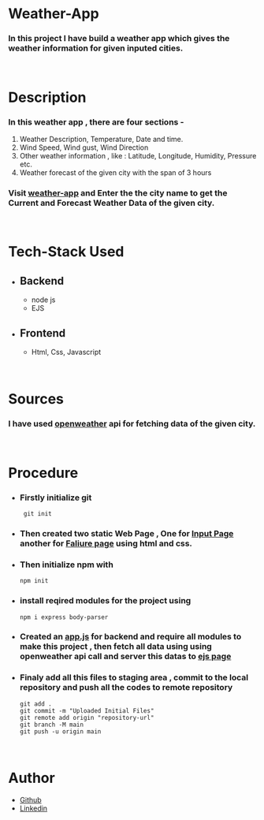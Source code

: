 # Weather-App
### In this project I have build a weather app  which gives the weather information for given inputed cities.

&nbsp;

# Description
### In this weather app , there are four sections -
1. Weather Description, Temperature, Date and time.
2. Wind Speed, Wind gust, Wind Direction
3. Other weather information , like : Latitude, Longitude, Humidity, Pressure etc.
4. Weather forecast of the given city with the span of 3 hours

### Visit **[weather-app](https://weather-app-new-6bqy.onrender.com/)** and Enter the the city name to get the **Current and Forecast** Weather Data of the given city.

&nbsp;

# Tech-Stack Used
- ## Backend
    - node js
    - EJS

- ## Frontend
    - Html, Css, Javascript

&nbsp;

# Sources
### I have used [openweather](https://openweathermap.org/) api for fetching data of the given city.

&nbsp;

# Procedure
* ### Firstly initialize git
    ```
     git init
    ```

* ### Then created two static Web Page , One for [Input Page](./index.html) another for [Faliure page](./faliurePage.html) using **html and css.**

* ### Then initialize npm with
    ```
    npm init
    ```
* ### install reqired modules for the project using 
    ```
    npm i express body-parser
    ```

* ### Created an [app.js](./app.js) for backend and require all modules to make this project , then fetch all data using using openweather api call and server this datas to [ejs page](./views/result.ejs)

* ### Finaly add all this files to staging area , commit to the local repository and push all the codes to remote repository

    ```
    git add .
    git commit -m "Uploaded Initial Files"
    git remote add origin "repository-url"
    git branch -M main
    git push -u origin main
    ```

&nbsp;

# Author
- [Github](https://github.com/Soham56)
- [Linkedin](https://www.linkedin.com/in/soham-dey/)
